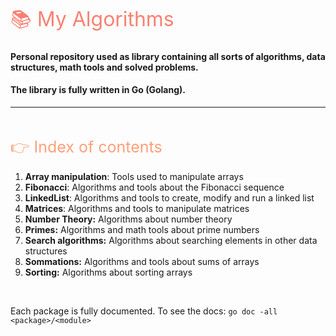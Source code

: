 <span style="color:#FA8072;font-size:32px">📚 My Algorithms</span>
#### Personal repository used as library containing all sorts of algorithms, data structures, math tools and solved problems.<br>
#### The library is fully written in Go (Golang).

---
<br>

<span style="color:#FFA07A;font-size:25px">👉 Index of contents</span>
1. **Array manipulation**: Tools used to manipulate arrays
1. **Fibonacci**: Algorithms and tools about the Fibonacci sequence
1. **LinkedList**: Algorithms and tools to create, modify and run a linked list
1. **Matrices**: Algorithms and tools to manipulate matrices
1. **Number Theory:** Algorithms about number theory
1. **Primes:** Algorithms and math tools about prime numbers
1. **Search algorithms:** Algorithms about searching elements in other data structures
1. **Sommations:** Algorithms and tools about sums of arrays
1. **Sorting:** Algorithms about sorting arrays
<br>

Each package is fully documented. To see the docs:
`go doc -all <package>/<module>`


